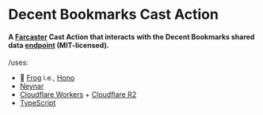 # Decent Bookmarks Cast Action

#### A [Farcaster](https://docs.farcaster.xyz) Cast Action that interacts with the Decent Bookmarks shared data [endpoint](https://github.com/artlu99/decent-bookmarks) (MIT-licensed).

/uses:
- 🐸 [Frog](https://frog.fm) i.e., [Hono](https://hono.dev)
- [Neynar](https://neynar.com)
- [Cloudflare Workers](https://www.cloudflare.com/developer-platform/products/#compute) + [Cloudflare R2](https://www.cloudflare.com/developer-platform/products/#storage)
- [TypeScript](https://www.typescriptlang.org)
